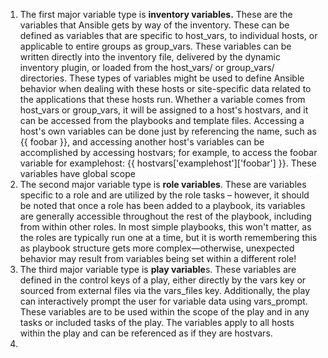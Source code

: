 

 1. The first major variable type is **inventory variables.** These are the variables that Ansible gets by way of the inventory. These can be defined as variables that are specific to host_vars, to individual hosts, or applicable to entire groups as group_vars. These variables can be written directly into the inventory file, delivered by the dynamic inventory plugin, or loaded from the host_vars/ or group_vars/ directories.
	 These types of variables might be used to define Ansible behavior when dealing with these hosts or site-specific data related to the applications that these hosts run. Whether a variable comes from host_vars or group_vars, it will be assigned to a host's hostvars, and it can be accessed from the playbooks and template files. Accessing a host's own variables can be done just by referencing the name, such as {{ foobar }}, and accessing another host's variables can be accomplished by accessing hostvars; for example, to access the foobar variable for examplehost: {{ hostvars['examplehost']['foobar'] }}. These variables have global scope
 2. The second major variable type is **role variables**. These are variables specific to a role and are utilized by the role tasks – however, it should be noted that once a role has been added to a playbook, its variables are generally accessible throughout the rest of the playbook, including from within other roles. In most simple playbooks, this won't matter, as the roles are typically run one at a time, but it is worth remembering this as playbook structure gets more complex—otherwise, unexpected behavior may result from variables being set within a different role!
 3. The third major variable type is **play variable**s. These variables are defined in the control keys of a play, either directly by the vars key or sourced from external files via the vars_files key. Additionally, the play can interactively prompt the user for variable data using vars_prompt. These variables are to be used within the scope of the play and in any tasks or included tasks of the play. The variables apply to all hosts within the play and can be referenced as if they are hostvars.
 4. 
<!--stackedit_data:
eyJoaXN0b3J5IjpbLTE5OTMyNjYyNTgsOTIxODgwODM4LC0xMD
Q5MjY4MDU3LC0xNjk0MDA2MjQyLC0xODM2ODc5NjMwXX0=
-->